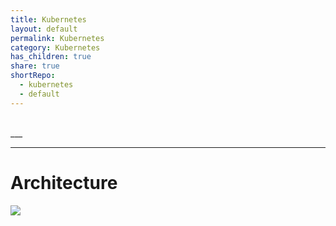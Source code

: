 ```yaml
---
title: Kubernetes
layout: default
permalink: Kubernetes
category: Kubernetes
has_children: true
share: true
shortRepo:
  - kubernetes
  - default       
---
```


<br/>      
___        

***

# Architecture

![](..assets/images/kubernetes.gif)